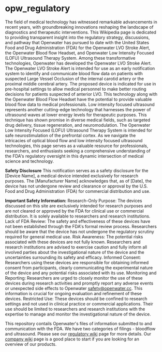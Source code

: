 # opw_regulatory
The field of medical technology has witnessed remarkable advancements in recent years, with groundbreaking innovations reshaping the landscape of diagnostics and therapeutic interventions. This Wikipedia page is dedicated to providing transparent insight into the regulatory strategy, discussions, and pathway that Openwater has pursued to date with the United States Food and Drug Administration (FDA) for the Openwater LVO Stroke Alert, the Openwater Blood flow Headset, and Openwater Low Intensity Focused (LOFU) Ultrasound Therapy System. 
Among these transformative technologies, Openwater has developed the Openwater LVO Stroke Alert. The Openwater LVO Stroke Alert is intended for use as an early notification system to identify and communicate blood flow data on patients with suspected Large Vessel Occlusion of the internal carotid artery or the proximal middle cerebral artery. The proposed device is indicated for use in pre-hospital settings to allow medical personnel to make better routing decisions for patients suspected of anterior LVO.  This technology along with the Openwater Blood Flow Headset have the potential to provide valuable blood flow data to medical professionals. 
Low intensity focused ultrasound represents another cutting-edge technology that harnesses the power of ultrasound waves at lower energy levels for therapeutic purposes. This technique has shown promise in diverse medical fields, such as targeted drug delivery, tissue regeneration, and neuromodulation. The Openwater Low Intensity Focused (LOFU) Ultrasound Therapy System is intended for safe neurostimulation of the prefrontal cortex. 
As we navigate the intricacies of optical blood flow and low intensity focused ultrasound technologies, this page serves as a valuable resource for professionals, researchers, and enthusiasts seeking a comprehensive understanding of the FDA's regulatory oversight in this dynamic intersection of medical science and technology.

**Safety Disclosure**
This notification serves as a safety disclosure for the [Device Name], a medical device intended exclusively for research purposes. The [Manufacturer Name] acknowledges that, as of [Date], the device has not undergone review and clearance or approval by the U.S. Food and Drug Administration (FDA) for commercial distribution and use.

**Important Safety Information:**
Research-Only Purpose: The devices discussed on this site are exclusively intended for research purposes and are not cleared or approved by the FDA for clinical use or commercial distribution. It is solely available to researchers and research institutions.
Lack of FDA Review: The safety and effectiveness of these devices have not been established through the FDA's formal review process. Researchers should be aware that the device has not undergone the regulatory scrutiny required for general medical use.
Risk Awareness: The potential risks associated with these devices are not fully known. Researchers and research institutions are advised to exercise caution and fully inform all involved parties about the investigational nature of the device and the uncertainties surrounding its safety and efficacy.
Informed Consent: Researchers using these devices are responsible for obtaining informed consent from participants, clearly communicating the experimental nature of the device and any potential risks associated with its use.
Monitoring and Reporting: Researchers are urged to closely monitor the use of these devices during research activities and promptly report any adverse events or unexpected side effects to Openwater safety@openwater.cc. This information is crucial for ongoing evaluation and refinement of these devices.
Restricted Use: These devices should be confined to research settings and not used in clinical practice or commercial applications. Their use should be limited to researchers and research institutions with the expertise to manage and monitor the investigational nature of the device.

This repository contails Openwater's files of information submitted to and communication with the FDA. We have two categories of filings - bloodflow and ultrasound. Please see our [regulatory wiki](http://162.246.254.83/index.php/Regulatory) page for more details. Our [company wiki](http://162.246.254.83/index.php/Openwater_Wiki) page is a good place to start if you are looking for an overview of our products.

